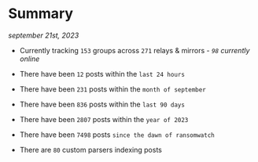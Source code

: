 
# Summary
_september 21st, 2023_

- Currently tracking `153` groups across `271` relays & mirrors - _`98` currently online_

- There have been `12` posts within the `last 24 hours`

- There have been `231` posts within the `month of september`

- There have been `836` posts within the `last 90 days`

- There have been `2807` posts within the `year of 2023`

- There have been `7498` posts `since the dawn of ransomwatch`

- There are `80` custom parsers indexing posts
